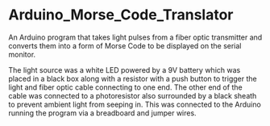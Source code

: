 # Arduino_Morse_Code_Translator
An Arduino program that takes light pulses from a fiber optic transmitter and converts them into a form of Morse Code to be displayed on the serial monitor.

The light source was a white LED powered by a 9V battery which was placed in a black box along with a resistor with a push button to trigger the light and fiber optic cable connecting to one end. The other end of the cable was connected to a photoresistor also surrounded by a black sheath to prevent ambient light from seeping in. This was connected to the Arduino running the program via a breadboard and jumper wires.
